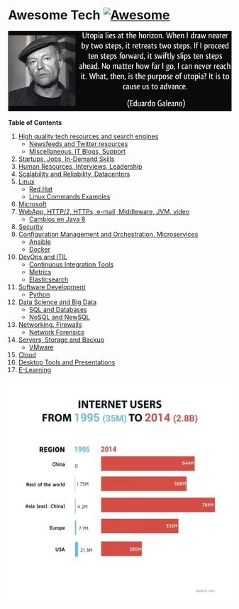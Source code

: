 # Awesome Tech [![Awesome](https://cdn.rawgit.com/sindresorhus/awesome/d7305f38d29fed78fa85652e3a63e154dd8e8829/media/badge.svg)](https://github.com/sindresorhus/awesome)

<div class="container">
<img alt="Utopia Eduardo Galeano" src="images/utopia_eduardo_galeano.png">
<div id="player"></div>
</div>

**Table of Contents**

1. [High quality tech resources and search engines](high-quality-tech-resources.md)
	- [Newsfeeds and Twitter resources](twitter.md)
	- [Miscellaneous. IT Blogs, Support](it-blogs.md)
2. [Startups, Jobs, In-Demand Skills](startups.md)
3. [Human Resources, Interviews, Leadership](hr.md)
4. [Scalability and Reliability, Datacenters](scalability.md)
5. [Linux](linux.md)
	- [Red Hat](redhat.md)
	- [Linux Commands Examples](linux-commands-examples.md)
6. [Microsoft](microsoft.md)
7. [WebApp, HTTP/2, HTTPs, e-mail, Middleware, JVM, video](webapp.md)
	- [Cambios en Java 8](jvm-mem.md)
8. [Security](security.md)
9. [Configuration Management and Orchestration. Microservices](config-mgmt.md)
	- [Ansible](ansible.md)
	- [Docker](docker.md)
10. [DevOps and ITIL](devops-itil.md)
	- [Continuous Integration Tools](jenkins-git.md)
	- [Metrics](metrics.md)
	- [Elasticsearch](elasticsearch.md)
11. [Software Development](sw-devel.md)
	- [Python](python.md)
12. [Data Science and Big Data](data-science.md)
	- [SQL and Databases](databases.md)
	- [NoSQL and NewSQL](nosql.md)
13. [Networking. Firewalls](networking.md)
	- [Network Forensics](nw_forensics.md)
14. [Servers, Storage and Backup](servers-storage-backup.md)
	- [VMware](vmware.md)
15. [Cloud](cloud.md)
16. [Desktop Tools and Presentations](desktop-tools.md)
17. [E-Learning](e-learning.md)

[![internet users](images/internet-users.jpeg)](http://dadaviz.com/i/4164)

<!-- <iframe width="100%" height="45" src="https://www.youtube.com/embed/uuvDToxhZO0?rel=0&amp;autohide=2&amp;showinfo=0&amp;autoplay=1&amp;controls=2&amp;start=33&amp;end=82" frameborder="0" allowfullscreen></iframe> -->
